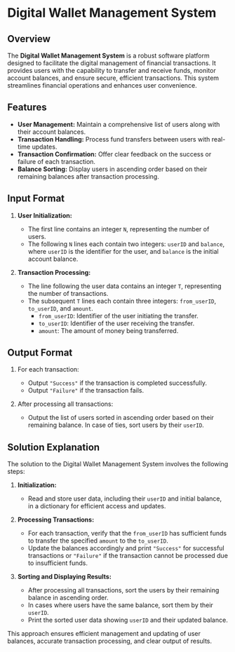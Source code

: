 Digital Wallet Management System
================================

Overview
--------

The **Digital Wallet Management System** is a robust software platform designed to facilitate the digital management of financial transactions. It provides users with the capability to transfer and receive funds, monitor account balances, and ensure secure, efficient transactions. This system streamlines financial operations and enhances user convenience.

Features
--------

-   **User Management:** Maintain a comprehensive list of users along with their account balances.
-   **Transaction Handling:** Process fund transfers between users with real-time updates.
-   **Transaction Confirmation:** Offer clear feedback on the success or failure of each transaction.
-   **Balance Sorting:** Display users in ascending order based on their remaining balances after transaction processing.

Input Format
------------

1.  **User Initialization:**

    -   The first line contains an integer `N`, representing the number of users.
    -   The following `N` lines each contain two integers: `userID` and `balance`, where `userID` is the identifier for the user, and `balance` is the initial account balance.
2.  **Transaction Processing:**

    -   The line following the user data contains an integer `T`, representing the number of transactions.
    -   The subsequent `T` lines each contain three integers: `from_userID`, `to_userID`, and `amount`.
        -   `from_userID`: Identifier of the user initiating the transfer.
        -   `to_userID`: Identifier of the user receiving the transfer.
        -   `amount`: The amount of money being transferred.

Output Format
-------------

1.  For each transaction:

    -   Output `"Success"` if the transaction is completed successfully.
    -   Output `"Failure"` if the transaction fails.
2.  After processing all transactions:

    -   Output the list of users sorted in ascending order based on their remaining balance. In case of ties, sort users by their `userID`.

Solution Explanation
--------------------

The solution to the Digital Wallet Management System involves the following steps:

1.  **Initialization:**

    -   Read and store user data, including their `userID` and initial balance, in a dictionary for efficient access and updates.
2.  **Processing Transactions:**

    -   For each transaction, verify that the `from_userID` has sufficient funds to transfer the specified `amount` to the `to_userID`.
    -   Update the balances accordingly and print `"Success"` for successful transactions or `"Failure"` if the transaction cannot be processed due to insufficient funds.
3.  **Sorting and Displaying Results:**

    -   After processing all transactions, sort the users by their remaining balance in ascending order.
    -   In cases where users have the same balance, sort them by their `userID`.
    -   Print the sorted user data showing `userID` and their updated balance.

This approach ensures efficient management and updating of user balances, accurate transaction processing, and clear output of results.
